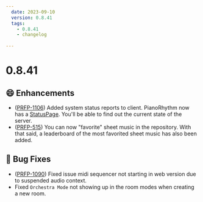 ```yaml
---
  date: 2023-09-10
  version: 0.8.41
  tags:
    - 0.8.41
    - changelog
  
---
```


# 0.8.41

## :smile: Enhancements
  - ([PRFP-1106](https://pianorhythm.myjetbrains.com/youtrack/issue/PRFP-1106)) Added system status reports to client. PianoRhythm now has a [StatusPage](https://pianorhythm.statuspage.io/). You'll be able to find out the current state of the server.
  - ([PRFP-515](https://pianorhythm.myjetbrains.com/youtrack/issue/PRFP-515)) You can now "favorite" sheet music in the repository. With that said, a leaderboard of the most favorited sheet music has also been added.

## :bug: Bug Fixes
  - ([PRFP-1090](https://pianorhythm.myjetbrains.com/youtrack/issue/PRFP-1090)) Fixed issue midi sequencer not starting in web version due to suspended audio context.
  - Fixed `Orchestra Mode` not showing up in the room modes when creating a new room.

<!----------------------------------------------->
